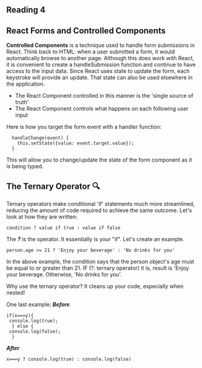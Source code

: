 ## Reading 4

## React Forms and Controlled Components

**Controlled Components** is a technique used to handle form submissions in React. Think back to HTML: when a user submitted a form, it would automatically 
browse to another page. Although this does work with React, it is convenient to create a handleSubmission function and continue to have access to the input data.
Since React uses state to update the form, each keystroke will provide an update. That state can also be used elsewhere in the application. 
- The React Component controlled in this manner is the 'single source of truth'
- The React Component controls what happens on each following user input

Here is how you target the form event with a handler function:
```
  handleChange(event) {
    this.setState({value: event.target.value});
  }
 ```
 This will allow you to change/update the state of the form component as it is being typed. 
 
## The Ternary Operator 🔍

Ternary operators make conditional 'if' statements much more streamlined, reducing the amount of code required to achieve the same outcome. Let's look at how they
are written:

```
condition ? value if true : value if false
```
The ___?___ is the operator. It essentially is your "if". Let's create an example.

```
person.age >= 21 ? 'Enjoy your beverage' : 'No drinks for you'
```

In the above example, the condition says that the person object's age must be equal to or greater than 21. IF (?: ternary operator) it is, result is 'Enjoy your
beverage. Otherwise, 'No drinks for you'. 

Why use the ternary operator? It cleans up your code, especially when nested!

One last example:
***Before***
```
if(x===y){
 console.log(true);
  } else {
 console.log(false);
  }
```
***After***
```
x===y ? console.log(true) : console.log(false)
```
